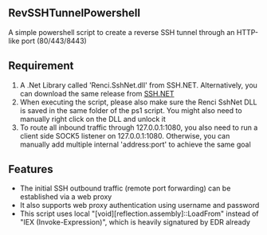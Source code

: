 ## RevSSHTunnelPowershell
A simple powershell script to create a reverse SSH tunnel through an HTTP-like port (80/443/8443)

## Requirement
1. A .Net Library called 'Renci.SshNet.dll' from SSH.NET. Alternatively, you can download the same release from [SSH.NET](https://github.com/sshnet/SSH.NET/)
2. When executing the script, please also make sure the Renci SshNet DLL is saved in the same folder of the ps1 script. You might also need to manually right click on the DLL and unlock it
3. To route all inbound traffic through 127.0.0.1:1080, you also need to run a client side SOCK5 listener on 127.0.0.1:1080. Otherwise, you can manually add multiple internal 'address:port' to achieve the same goal

## Features
- The initial SSH outbound traffic (remote port forwarding) can be established via a web proxy 
- It also supports web proxy authentication using username and password
- This script uses local "[void][reflection.assembly]::LoadFrom" instead of "IEX (Invoke-Expression)", which is heavily signatured by EDR already